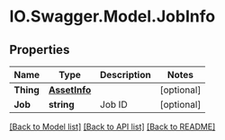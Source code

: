 # IO.Swagger.Model.JobInfo
## Properties

Name | Type | Description | Notes
------------ | ------------- | ------------- | -------------
**Thing** | [**AssetInfo**](AssetInfo.md) |  | [optional] 
**Job** | **string** | Job ID | [optional] 

[[Back to Model list]](../README.md#documentation-for-models) [[Back to API list]](../README.md#documentation-for-api-endpoints) [[Back to README]](../README.md)

